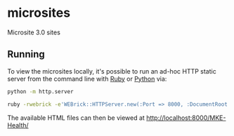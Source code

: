 # microsites
Microsite 3.0 sites

## Running

To view the microsites locally, it's possible to run an ad-hoc HTTP static server from the command line with [Ruby](https://www.ruby-lang.org/) or [Python](https://www.python.org/) via:

```sh
python -m http.server
```

```sh
ruby -rwebrick -e'WEBrick::HTTPServer.new(:Port => 8000, :DocumentRoot => Dir.pwd).start'
```

The available HTML files can then be viewed at [http://localhost:8000/MKE-Health/](http://localhost:8000/MKE-Health/)
